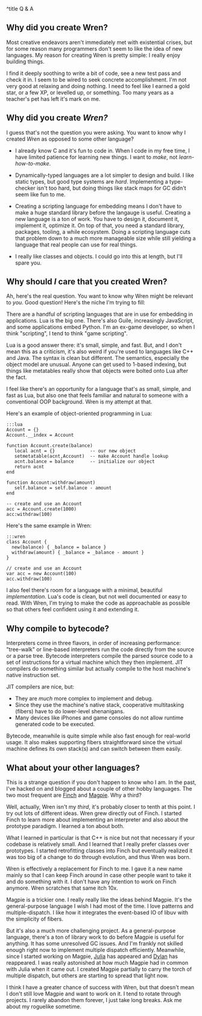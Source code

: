 ^title Q & A

## Why did you create Wren?

Most creative endeavors aren't immediately met with existential crises, but for some reason many programmers don't seem to like the idea of new languages. My reason for creating Wren is pretty simple: I really enjoy building things.

I find it deeply soothing to write a bit of code, see a new test pass and check it in. I seem to be wired to seek concrete accomplishment. I'm not very good at relaxing and doing nothing. I need to feel like I earned a gold star, or a few XP, or levelled up, or something. Too many years as a teacher's pet has left it's mark on me.

## Why did you create *Wren?*

I guess that's not the question you were asking. You want to know why I created *Wren* as opposed to some other language?

* I already know C and it's fun to code in. When I code in my free time, I have limited patience for learning new things. I want to *make*, not *learn-how-to-make*.

* Dynamically-typed languages are a lot simpler to design and build. I like static types, but good type systems are *hard*. Implementing a type-checker isn't too hard, but doing things like stack maps for GC didn't seem like fun to me.

* Creating a scripting language for embedding means I don't have to make a huge standard library before the langauge is useful. Creating a new language is a ton of work. You have to design it, document it, implement it, optimize it. On top of that, you need a standard library, packages, tooling, a while ecosystem. Doing a scripting language cuts that problem down to a much more manageable size while still yielding a language that real people can use for real things.

* I really like classes and objects. I could go into this at length, but I'll spare you.

## Why should *I* care that you created Wren?

Ah, here's the real question. You want to know why Wren might be relevant to *you*. Good question! Here's the niche I'm trying to fill:

There are a handful of scripting languages that are in use for embedding in applications. Lua is the big one. There's also Guile, increasingly JavaScript, and some applications embed Python. I'm an ex-game developer, so when I think "scripting", I tend to think "game scripting".

Lua is a good answer there: it's small, simple, and fast. But, and I don't mean this as a criticism, it's also weird if you're used to languages like C++ and Java. The syntax is clean but different. The semantics, especially the object model are unusual. Anyone can get used to 1-based indexing, but things like metatables really show that objects were bolted onto Lua after the fact.

I feel like there's an opportunity for a language that's as small, simple, and fast as Lua, but also one that feels familiar and natural to someone with a conventional OOP background. Wren is my attempt at that.

Here's an example of object-oriented programming in Lua:

    :::lua
    Account = {}
    Account.__index = Account

    function Account.create(balance)
       local acnt = {}             -- our new object
       setmetatable(acnt,Account)  -- make Account handle lookup
       acnt.balance = balance      -- initialize our object
       return acnt
    end

    function Account:withdraw(amount)
       self.balance = self.balance - amount
    end

    -- create and use an Account
    acc = Account.create(1000)
    acc:withdraw(100)

Here's the same example in Wren:

    :::wren
    class Account {
      new(balance) { _balance = balance }
      withdraw(amount) { _balance = _balance - amount }
    }

    // create and use an Account
    var acc = new Account(100)
    acc.withdraw(100)

I also feel there's room for a language with a minimal, beautiful *implementation*. Lua's code is clean, but not well documented or easy to read. With Wren, I'm trying to make the code as approachable as possible so that others feel confident using it and extending it.

## Why compile to bytecode?

Interpreters come in three flavors, in order of increasing performance: "tree-walk" or line-based interpreters run the code directly from the source or a parse tree. Bytecode interpreters compile the parsed source code to a set of instructions for a virtual machine which they then implement. JIT compilers do something similar but actually compile to the host machine's native instruction set.

JIT compilers are nice, but:

* They are *much* more complex to implement and debug.
* Since they use the machine's native stack, cooperative multitasking (fibers) have to do lower-level shenanigans.
* Many devices like iPhones and game consoles do not allow runtime generated code to be executed.

Bytecode, meanwhile is quite simple while also fast enough for real-world usage. It also makes supporting fibers straightforward since the virtual machine defines its own stack(s) and can switch between them easily.

## What about your other languages?

This is a strange question if you don't happen to know who I am. In the past, I've hacked on and blogged about a couple of other hobby languages. The two most frequent are [Finch](http://finch.stuffwithstuff.com/) and [Magpie](http://magpie-lang.org/). Why a third?

Well, actually, Wren isn't my *third*, it's probably closer to tenth at this point. I try out lots of different ideas. Wren grew directly out of Finch. I started Finch to learn more about implementing an interpreter and also about the prototype paradigm. I learned a ton about both.

What I learned in particular is that C++ is nice but not that necessary if your codebase is relatively small. And I learned that I really prefer classes over prototypes. I started retrofitting classes into Finch but eventually realized it was too big of a change to do through evolution, and thus Wren was born.

Wren is effectively a replacement for Finch to me. I gave it a new name mainly so that I can keep Finch around in case other people want to take it and do something with it. I don't have any intention to work on Finch anymore. Wren scratches that same itch 10x.

Magpie is a trickier one. I really really like the ideas behind Magpie. It's the general-purpose language I wish I had most of the time. I love patterns and multiple-dispatch. I like how it integrates the event-based IO of libuv with the simplicity of fibers.

But it's also a much more challenging project. As a general-purpose language, there's a ton of library work to do before Magpie is useful for anything. It has some unresolved GC issues. And I'm frankly not skilled enough right now to implement multiple dispatch efficiently. Meanwhile, since I started working on Magpie, [Julia](http://julialang.org/) has appeared and [Dylan](http://opendylan.org/) has reappeared. I was really astonished at how much Magpie had in common with Julia when it came out. I created Magpie partially to carry the torch of multiple dispatch, but others are starting to spread that light now.

I think I have a greater chance of success with Wren, but that doesn't mean I don't still love Magpie and want to work on it. I tend to rotate through projects. I rarely abandon them forever, I just take long breaks. Ask me about my roguelike sometime.
